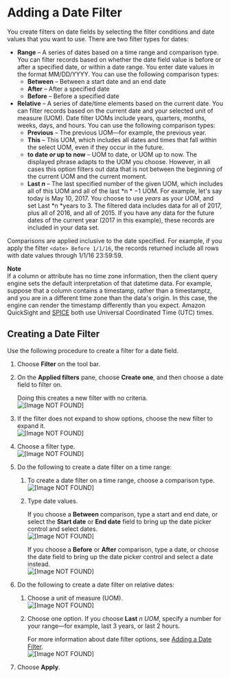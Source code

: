 # Adding a Date Filter<a name="add-a-date-filter2"></a>

You create filters on date fields by selecting the filter conditions and date values that you want to use\. There are two filter types for dates:
+ **Range** – A series of dates based on a time range and comparison type\. You can filter records based on whether the date field value is before or after a specified date, or within a date range\. You enter date values in the format MM/DD/YYYY\. You can use the following comparison types:
  + **Between** – Between a start date and an end date
  + **After** – After a specified date
  + **Before** – Before a specified date
+ **Relative** – A series of date/time elements based on the current date\. You can filter records based on the current date and your selected unit of measure \(UOM\)\. Date filter UOMs include years, quarters, months, weeks, days, and hours\. You can use the following comparison types:
  + **Previous** – The previous UOM—for example, the previous year\.
  + **This** – This UOM, which includes all dates and times that fall within the select UOM, even if they occur in the future\.
  + **to date *or* up to now** – UOM to date, or UOM up to now\. The displayed phrase adapts to the UOM you choose\. However, in all cases this option filters out data that is not between the beginning of the current UOM and the current moment\.
  + **Last *n*** – The last specified number of the given UOM, which includes all of this UOM and all of the last *n * −1 UOM\. For example, let's say today is May 10, 2017\. You choose to use *years* as your UOM, and set Last *n *years to 3\. The filtered data includes data for all of 2017, plus all of 2016, and all of 2015\. If you have any data for the future dates of the current year \(2017 in this example\), these records are included in your data set\.

Comparisons are applied inclusive to the date specified\. For example, if you apply the filter `<date> Before 1/1/16`, the records returned include all rows with date values through 1/1/16 23:59:59\.

**Note**  
If a column or attribute has no time zone information, then the client query engine sets the default interpretation of that datetime data\. For example, suppose that a column contains a timestamp, rather than a timestamptz, and you are in a different time zone than the data's origin\. In this case, the engine can render the timestamp differently than you expect\. Amazon QuickSight and [SPICE](welcome.md#spice) both use Universal Coordinated Time \(UTC\) times\. 

## Creating a Date Filter<a name="create-a-date-filter2"></a>

Use the following procedure to create a filter for a date field\.

1. Choose **Filter** on the tool bar\.

1. On the **Applied filters** pane, choose **Create one**, and then choose a date field to filter on\.

   Doing this creates a new filter with no criteria\.  
![\[Image NOT FOUND\]](http://docs.aws.amazon.com/quicksight/latest/user/images/filter-date-new.png)

1. If the filter does not expand to show options, choose the new filter to expand it\.  
![\[Image NOT FOUND\]](http://docs.aws.amazon.com/quicksight/latest/user/images/filter-date-choose.png)

1. Choose a filter type\.  
![\[Image NOT FOUND\]](http://docs.aws.amazon.com/quicksight/latest/user/images/filter-date-filter-type.png)

1. Do the following to create a date filter on a time range:

   1. To create a date filter on a time range, choose a comparison type\.  
![\[Image NOT FOUND\]](http://docs.aws.amazon.com/quicksight/latest/user/images/filter-date-time-range-comparison-type.png)

   1. Type date values\.

      If you choose a **Between** comparison, type a start and end date, or select the **Start date** or **End date** field to bring up the date picker control and select dates\.  
![\[Image NOT FOUND\]](http://docs.aws.amazon.com/quicksight/latest/user/images/filter-date.png)

      If you choose a **Before** or **After** comparison, type a date, or choose the date field to bring up the date picker control and select a date instead\.  
![\[Image NOT FOUND\]](http://docs.aws.amazon.com/quicksight/latest/user/images/filter-date2.png)

1. Do the following to create a date filter on relative dates:

   1. Choose a unit of measure \(UOM\)\.  
![\[Image NOT FOUND\]](http://docs.aws.amazon.com/quicksight/latest/user/images/filter-date-relative-dates-unit.png)

   1. Choose one option\. If you choose **Last** *n* *UOM*, specify a number for your range—for example, last 3 years, or last 2 hours\.

      For more information about date filter options, see [Adding a Date Filter](add-a-date-filter.md)\.   
![\[Image NOT FOUND\]](http://docs.aws.amazon.com/quicksight/latest/user/images/filter-date-relative-dates-options.png)

1. Choose **Apply**\.